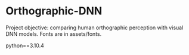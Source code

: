 # Orthographic-DNN
Project objective: comparing human orthographic perception with visual DNN models.
Fonts are in assets/fonts.

python==3.10.4